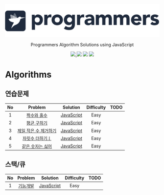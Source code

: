 <p align="center">
  <a href="https://www.hackerrank.com/ksj21c">
    <img alt="HackerRank" src="https://raw.githubusercontent.com/akasai/Algorithm-Solutions/master/Programmers/programmers-logo.png">
  </a>
</p>
<p align="center">
    Programmers Algorithm Solutions using JavaScript
</p>

<p align="center">
    <a href="https://github.com/akasai">
      <img src="https://img.shields.io/badge/Author-akasai-informational?style=for-the-badge&logo=github">
    </a>
    <img src="https://img.shields.io/badge/Solutions-4-informational.svg?longCache=true&style=for-the-badge&logo=WebStorm">
    <img src="https://img.shields.io/badge/Languages-JavaScript-brightgreen.svg?longCache=true&style=for-the-badge&logo=Javascript">
    <img src="https://img.shields.io/node/v/carbon.svg?style=for-the-badge&logo=Node.js">
</p>

# Algorithms

## 연습문제
| No | Problem         | Solution | Difficulty | TODO |
|:--:|:---------------:|:--------:|:----------:|:----:|
|1|[짝수와 홀수](https://programmers.co.kr/learn/courses/30/lessons/12937)|[JavaScript](연습문제/1.짝수와_홀수.js) |Easy|
|2|[평균 구하기](https://programmers.co.kr/learn/courses/30/lessons/12944)|[JavaScript](연습문제/2.평균_구하기.js) |Easy|
|3|[제일 작은 수 제거하기](https://programmers.co.kr/learn/courses/30/lessons/12935)|[JavaScript](연습문제/3.제일_작은_수_제거하기.js) |Easy|
|4|[자릿수 더하기ㅣ](https://programmers.co.kr/learn/courses/30/lessons/12931)|[JavaScript](연습문제/4.자릿수_더하기.js) |Easy|
|5|[같은 숫자는 싫어](https://programmers.co.kr/learn/courses/30/lessons/12906)|[JavaScript](연습문제/5.같은_숫자는_싫어.js) |Easy|

## 스택/큐
| No | Problem         | Solution | Difficulty | TODO |
|:--:|:---------------:|:--------:|:----------:|:----:|
|1|[기능개발](https://programmers.co.kr/learn/courses/30/lessons/42586)|[JavaScript](스택_큐/1.기능개발.js) |Easy|

